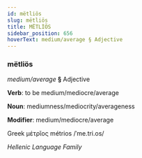 ```yaml
---
id: mëtliös
slug: mëtliös
title: MËTLİÖS
sidebar_position: 656
hoverText: medium/average § Adjective
---
```


### mëtliös

*medium/average* **§** Adjective

**Verb**: to be medium/mediocre/average

**Noun**: mediumness/mediocrity/averageness

**Modifier**: medium/mediocre/average

Greek μέτρῐος métrios /ˈme.tri.os/

*Hellenic Language Family*
